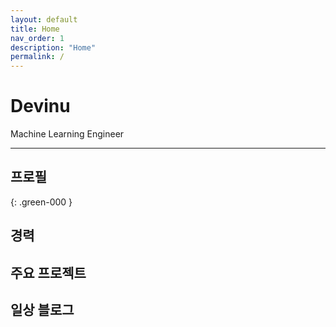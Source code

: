 ```yaml
---
layout: default
title: Home
nav_order: 1
description: "Home"
permalink: /
---
```


# Devinu
Machine Learning Engineer

---

## 프로필
{: .green-000 }

## 경력

## 주요 프로젝트

## 일상 블로그
